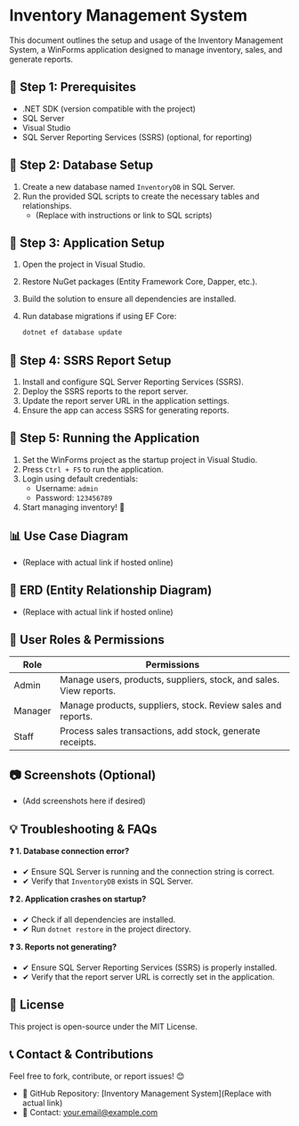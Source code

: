# Inventory Management System

This document outlines the setup and usage of the Inventory Management System, a WinForms application designed to manage inventory, sales, and generate reports.

## 🔹 Step 1: Prerequisites

* .NET SDK (version compatible with the project)
* SQL Server
* Visual Studio
* SQL Server Reporting Services (SSRS) (optional, for reporting)

## 🔹 Step 2: Database Setup

1.  Create a new database named `InventoryDB` in SQL Server.
2.  Run the provided SQL scripts to create the necessary tables and relationships.
    * (Replace with instructions or link to SQL scripts)

## 🔹 Step 3: Application Setup

1.  Open the project in Visual Studio.
2.  Restore NuGet packages (Entity Framework Core, Dapper, etc.).
3.  Build the solution to ensure all dependencies are installed.
4.  Run database migrations if using EF Core:

    ```bash
    dotnet ef database update
    ```

## 🔹 Step 4: SSRS Report Setup

1.  Install and configure SQL Server Reporting Services (SSRS).
2.  Deploy the SSRS reports to the report server.
3.  Update the report server URL in the application settings.
4.  Ensure the app can access SSRS for generating reports.

## 🔹 Step 5: Running the Application

1.  Set the WinForms project as the startup project in Visual Studio.
2.  Press `Ctrl + F5` to run the application.
3.  Login using default credentials:
    * Username: `admin`
    * Password: `123456789`
4.  Start managing inventory! 🚀

## 📊 Use Case Diagram

* (Replace with actual link if hosted online)

## 📌 ERD (Entity Relationship Diagram)

* (Replace with actual link if hosted online)

## 👤 User Roles & Permissions

| Role     | Permissions                                                                        |
| -------- | ---------------------------------------------------------------------------------- |
| Admin    | Manage users, products, suppliers, stock, and sales. View reports.              |
| Manager  | Manage products, suppliers, stock. Review sales and reports.                       |
| Staff    | Process sales transactions, add stock, generate receipts.                             |

## 📷 Screenshots (Optional)

* (Add screenshots here if desired)

## 💡 Troubleshooting & FAQs

**❓ 1. Database connection error?**

* ✔ Ensure SQL Server is running and the connection string is correct.
* ✔ Verify that `InventoryDB` exists in SQL Server.

**❓ 2. Application crashes on startup?**

* ✔ Check if all dependencies are installed.
* ✔ Run `dotnet restore` in the project directory.

**❓ 3. Reports not generating?**

* ✔ Ensure SQL Server Reporting Services (SSRS) is properly installed.
* ✔ Verify that the report server URL is correctly set in the application.

## 📜 License

This project is open-source under the MIT License.

## 📞 Contact & Contributions

Feel free to fork, contribute, or report issues! 😊

* 🔗 GitHub Repository: [Inventory Management System](Replace with actual link)
* 📧 Contact: [your.email@example.com](Optional)
